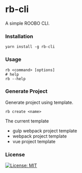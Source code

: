 # rb-cli

A simple ROOBO CLI.

### Installation

```
yarn install -g rb-cli
```

### Usage

```
rb <command> [options]
# help
rb --help
```

### Generate Project

Generate project using template.

```
rb create <name>
```

The current template

-   gulp webpack project template
-   webpack project template
-   vue project template

### License

[![License: MIT](https://img.shields.io/badge/License-MIT-yellow.svg?style=flat-square)](LICENSE)
